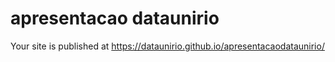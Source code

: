 # apresentacao dataunirio
 
 Your site is published at https://dataunirio.github.io/apresentacaodataunirio/
